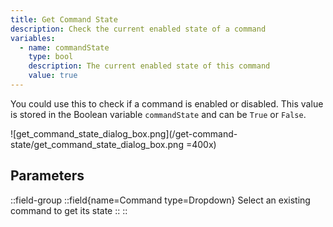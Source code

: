 ```yaml
---
title: Get Command State
description: Check the current enabled state of a command
variables:
  - name: commandState
    type: bool
    description: The current enabled state of this command
    value: true
---
```


You could use this to check if a command is enabled or disabled. This value is stored in the Boolean variable `commandState` and can be `True` or `False`.

![get_command_state_dialog_box.png](/get-command-state/get_command_state_dialog_box.png =400x)

## Parameters
::field-group
  ::field{name=Command type=Dropdown}
  Select an existing command to get its state
  ::
::